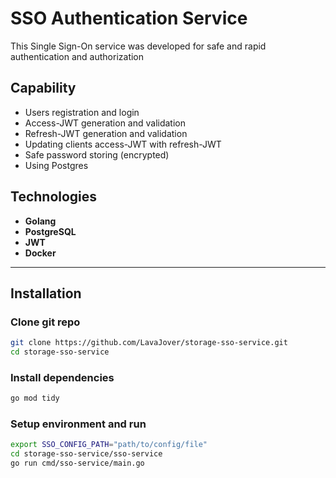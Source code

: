 # SSO Authentication Service
This Single Sign-On service was developed for safe and rapid authentication and authorization

## Capability
- Users registration and login
- Access-JWT generation and validation
- Refresh-JWT generation and validation
- Updating clients access-JWT with refresh-JWT
- Safe password storing (encrypted)
- Using Postgres

## Technologies
- **Golang**
- **PostgreSQL**
- **JWT**
- **Docker**

---

## Installation
### Clone git repo
```sh
git clone https://github.com/LavaJover/storage-sso-service.git
cd storage-sso-service
```
### Install dependencies
```sh
go mod tidy
```
### Setup environment and run
```sh
export SSO_CONFIG_PATH="path/to/config/file"
cd storage-sso-service/sso-service
go run cmd/sso-service/main.go
```
